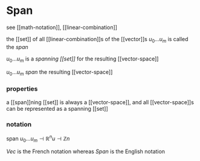# Span

see [[math-notation]], [[linear-combination]]

the [[set]] of all [[linear-combination]]s of the [[vector]]s $u_0 \dots u_m$ is called the _span_

$u_0 \dots u_m$ is a _spanning [[set]]_ for the resulting [[vector-space]]

$u_0 \dots u_m$ _span_ the resulting [[vector-space]]

### properties

a [[span]]ning [[set]] is always a [[vector-space]], and all [[vector-space]]s can be represented as a spanning [[set]]

### notation

$\text{span } u_0 \dots u_m \dashv \mathbb R^nu \dashv \mathbb Z n$

$Vec$ is the French notation whereas $Span$ is the English notation
